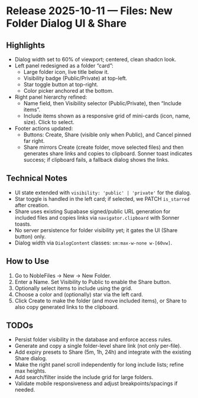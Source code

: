 # Release 2025-10-11 — Files: New Folder Dialog UI & Share

## Highlights

- Dialog width set to 60% of viewport; centered, clean shadcn look.
- Left panel redesigned as a folder “card”:
  - Large folder icon, live title below it.
  - Visibility badge (Public/Private) at top-left.
  - Star toggle button at top-right.
  - Color picker anchored at the bottom.
- Right panel hierarchy refined:
  - Name field, then Visibility selector (Public/Private), then “Include items”.
  - Include items shown as a responsive grid of mini-cards (icon, name, size). Click to select.
- Footer actions updated:
  - Buttons: Create, Share (visible only when Public), and Cancel pinned far right.
  - Share mirrors Create (create folder, move selected files) and then generates share links and copies to clipboard. Sonner toast indicates success; if clipboard fails, a fallback dialog shows the links.

## Technical Notes

- UI state extended with `visibility: 'public' | 'private'` for the dialog.
- Star toggle is handled in the left card; if selected, we PATCH `is_starred` after creation.
- Share uses existing Supabase signed/public URL generation for included files and copies links via `navigator.clipboard` with Sonner toasts.
- No server persistence for folder visibility yet; it gates the UI (Share button) only.
- Dialog width via `DialogContent` classes: `sm:max-w-none w-[60vw]`.

## How to Use

1) Go to NobleFiles → New → New Folder.
2) Enter a Name. Set Visibility to Public to enable the Share button.
3) Optionally select items to include using the grid.
4) Choose a color and (optionally) star via the left card.
5) Click Create to make the folder (and move included items), or Share to also copy generated links to the clipboard.

## TODOs

- Persist folder visibility in the database and enforce access rules.
- Generate and copy a single folder-level share link (not only per-file).
- Add expiry presets to Share (5m, 1h, 24h) and integrate with the existing Share dialog.
- Make the right panel scroll independently for long include lists; refine max heights.
- Add search/filter inside the include grid for large folders.
- Validate mobile responsiveness and adjust breakpoints/spacings if needed.
